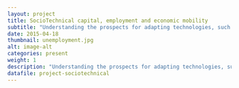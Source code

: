 ```yaml
---
layout: project
title: SocioTechnical capital, employment and economic mobility
subtitle: "Understanding the prospects for adapting technologies, such as online labor markets, to build and exploit both personal and impersonal SocioTechnical Capital (e.g., particularly among those with limited social and human capital) requires an understanding of the barriers that will need to be overcome to make such tools beneficial. This project aims to investigate these barriers and seek for ways for technology to mitigate them. This project also investigates existing tools that may be useful to these communities, and we design and implement customized tools to mitigate these barriers as well"
date: 2015-04-18
thumbnail: unemployment.jpg
alt: image-alt
categories: present
weight: 1
description: "Understanding the prospects for adapting technologies, such as online labor markets, to build and exploit both personal and impersonal SocioTechnical Capital (e.g., particularly among those with limited social and human capital) requires an understanding of the barriers that will need to be overcome to make such tools beneficial. This project aims to investigate these barriers and seek for ways for technology to mitigate them. This project also investigates existing tools that may be useful to these communities, and we design and implement customized tools to mitigate these barriers as well."
datafile: project-sociotechnical
---
```

